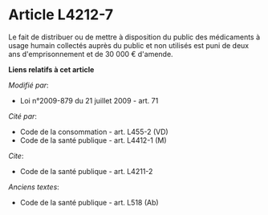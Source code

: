 # Article L4212-7

Le fait de distribuer ou de mettre à disposition du public des médicaments à usage humain collectés auprès du public et non
utilisés est puni de deux ans d'emprisonnement et de 30 000 € d'amende.

**Liens relatifs à cet article**

_Modifié par_:

  - Loi n°2009-879 du 21 juillet 2009 - art. 71

_Cité par_:

  - Code de la consommation - art. L455-2 (VD)
  - Code de la santé publique - art. L4412-1 (M)

_Cite_:

  - Code de la santé publique - art. L4211-2

_Anciens textes_:

  - Code de la santé publique - art. L518 (Ab)
